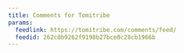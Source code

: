 ```yaml
---
title: Comments for Tomitribe
params:
  feedlink: https://tomitribe.com/comments/feed/
  feedid: 262c0b9262f9198b27bce8c28cb1966b
---
```

